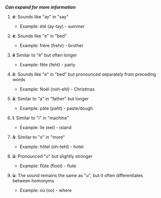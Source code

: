 ***Can expand for more information***
1.  **é**: Sounds like "ay" in "say"
	* Example: été (ay-tay) - summer

2.  **è**: Sounds like "e" in "bed"
	* Example: frère (frehr) - brother

3.  **ê** Similar to "è" but often longer
	* Example: fête (feht) - party

4.  **ë**: Sounds like "e" in "bed" but pronounced separately from preceding words
	* Example: Noël (noh-ehl) - Christmas 

5.  **â**: Similar to "a" in "father" but longer
	* Example: pâte (paht) - paste/dough 

6.  **î**: Similar to "i" in "machine"
	* Example: île (eel) - island 

7.  **ô**: Similar to "o" in "more"
	* Example: hôtel (oh-tehl) - hotel 

8.  **û**: Pronounced "u" but slightly stronger
	* Example: flûte (floot) - flute 

9.  **ù**: The sound remains the same as "u", but it often differentiates between homonyms
	* Example: où (oo) - where
